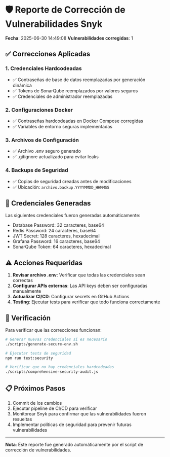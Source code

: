 # 🛡️ Reporte de Corrección de Vulnerabilidades Snyk

**Fecha**: 2025-06-30 14:49:08
**Vulnerabilidades corregidas**: 1

## ✅ Correcciones Aplicadas

### 1. Credenciales Hardcodeadas
- ✅ Contraseñas de base de datos reemplazadas por generación dinámica
- ✅ Tokens de SonarQube reemplazados por valores seguros
- ✅ Credenciales de administrador reemplazadas

### 2. Configuraciones Docker
- ✅ Contraseñas hardcodeadas en Docker Compose corregidas
- ✅ Variables de entorno seguras implementadas

### 3. Archivos de Configuración
- ✅ Archivo .env seguro generado
- ✅ .gitignore actualizado para evitar leaks

### 4. Backups de Seguridad
- ✅ Copias de seguridad creadas antes de modificaciones
- ✅ Ubicación: `archivo.backup.YYYYMMDD_HHMMSS`

## 🔐 Credenciales Generadas

Las siguientes credenciales fueron generadas automáticamente:
- Database Password: 32 caracteres, base64
- Redis Password: 24 caracteres, base64  
- JWT Secret: 128 caracteres, hexadecimal
- Grafana Password: 16 caracteres, base64
- SonarQube Token: 64 caracteres, hexadecimal

## ⚠️ Acciones Requeridas

1. **Revisar archivo .env**: Verificar que todas las credenciales sean correctas
2. **Configurar APIs externas**: Las API keys deben ser configuradas manualmente
3. **Actualizar CI/CD**: Configurar secrets en GitHub Actions
4. **Testing**: Ejecutar tests para verificar que todo funciona correctamente

## 🧪 Verificación

Para verificar que las correcciones funcionan:

```bash
# Generar nuevas credenciales si es necesario
./scripts/generate-secure-env.sh

# Ejecutar tests de seguridad
npm run test:security

# Verificar que no hay credenciales hardcodeadas
./scripts/comprehensive-security-audit.js
```

## 📋 Próximos Pasos

1. Commit de los cambios
2. Ejecutar pipeline de CI/CD para verificar
3. Monitorear Snyk para confirmar que las vulnerabilidades fueron resueltas
4. Implementar políticas de seguridad para prevenir futuras vulnerabilidades

---

**Nota**: Este reporte fue generado automáticamente por el script de corrección de vulnerabilidades.
